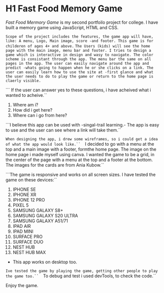 # H1 Fast Food Memory Game



*Fast Food Mermory Game* is my second portfoilo project for college. I have built a memory game using JavaScript, HTML and CSS.
 
```Scope of the project includes the features, the game app will have, like: A menu, Logo, Main image, score -and footer. This game is for childeren of ages 4+ and above.```
```The Users (kids) will see the home page with the main image, menu bar and footer. I tries to design a game which is interactive in design and wasy to navigate. The color scheme is consistant through the app. The menu bar the same on all pages in the app. The user can easily navigate around the app and predict -whats going to happen when he or she clicks on a link. The user can easily learn how to use the site at -first glance and what the user needs to do to play the game or return to the home page is claerly visible.```

``` If the user can answer yes to these questions, i have acheived what i wanted to acheive.``
1.  Where am i?
 2. How did i get here?
3. Where can i go from here?

```I believe this app can be used with -singal-trail learning.- The app is easy to use and the user can see where a link will take them.`` 

```When designing the app, i drew some wireframes, so i could get a idea of what the app would look like.`` 
```I decided to go with a menu at the top and a main image with a footer, formthe home page. The image on the home page i made myself using canva. I wanted the game to be a grid, in the center of the page with a menu at the top and a footer at the bottom. The images for the cards are from Ania Kubow.``

```The game is responsive and works on all screen sizes. I have tested the game on these devices:``
1. IPHONE SE
2. IPHONE XR
3. IPHONE 12 PRO
4. PIXEL 5
5. SAMSUNG GALAXY S8+
6. SAMSUNG GALAXY S20 ULTRA
7. SAMSUNG GALAXY A51/71
8. IPAD AIR
9. IPAD MINI
10. SURFACE PRO
11. SURFACE DUO
12. NEST HUB
13. NEST HUB MAX

* This app works on desktop too. 

```Ive tested the game by playing the game, getting other people to play the game too.`` 
```To debug and test i used devTools, to check the code.`` 


Enjoy the game.
